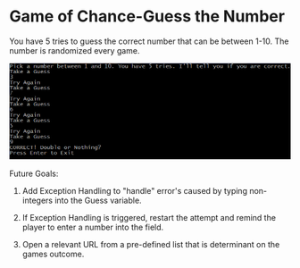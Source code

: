 # Game of Chance-Guess the Number
You have 5 tries to guess the correct number that can be between 1-10. The number is randomized every game.

![](PythonProgramPic.PNG)

Future Goals:
 1. Add Exception Handling to "handle" error's caused by typing non-integers into the Guess variable.
  
 2. If Exception Handling is triggered, restart the attempt and remind the player to enter a number into the field.
  
 3. Open a relevant URL from a pre-defined list that is determinant on the games outcome. 
